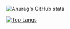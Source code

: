 ![Anurag's GitHub stats](https://github-readme-stats.vercel.app/api?username=rafaelhelisson&show_icons=true&theme=gruvbox)

[![Top Langs](https://github-readme-stats.vercel.app/api/top-langs/?username=rafaelhelisson&layout=compact)](https://github.com/anuraghazra/github-readme-stats)
